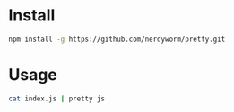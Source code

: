 # Install
``` sh
npm install -g https://github.com/nerdyworm/pretty.git
```

# Usage
``` sh
cat index.js | pretty js
```
